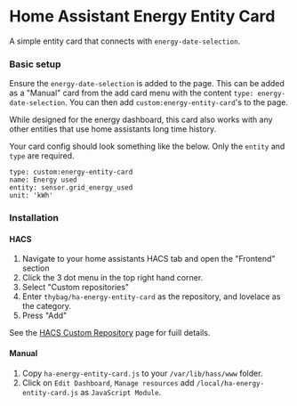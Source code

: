 # Home Assistant Energy Entity Card

A simple entity card that connects with `energy-date-selection`.

### Basic setup

Ensure the  `energy-date-selection` is added to the page. This can be added as a "Manual" card from the add card menu with the content `type: energy-date-selection`.
You can then add `custom:energy-entity-card`'s to the page.

While designed for the energy dashboard, this card also works with any other entities that use home assistants long time history.

Your card config should look something like the below. Only the `entity` and `type` are required.
```
type: custom:energy-entity-card
name: Energy used
entity: sensor.grid_energy_used
unit: 'kWh'
```

### Installation

#### HACS
1. Navigate to your home assistants HACS tab and open the "Frontend" section
2. Click the 3 dot menu in the top right hand corner.
3. Select "Custom repositories"
4. Enter `thybag/ha-energy-entity-card` as the repository, and lovelace as the category.
5. Press "Add"

See the [HACS Custom Repository](https://hacs.xyz/docs/faq/custom_repositories/) page for fuill details.

#### Manual
1. Copy `ha-energy-entity-card.js` to your `/var/lib/hass/www` folder.
2. Click on `Edit Dashboard`,  `Manage resources` add `/local/ha-energy-entity-card.js` as `JavaScript Module`.
